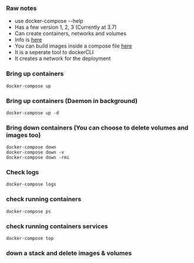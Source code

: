### Raw notes
* use docker-compose --help
* Has a few version 1, 2, 3 (Currently at 3.7)
* Can create containers, networks and volumes
* Info is [here](https://docs.docker.com/compose/compose-file/)
* You can build images inside a compose file [here](https://docs.docker.com/compose/compose-file/#build)
* It is a seperate tool to dockerCLI
* It creates a network for the deployment

### Bring up containers
```docker-compose up```

### Bring up containers (Daemon in background)
```docker-compose up -d```

### Bring down containers (You can choose to delete volumes and images too)
```
docker-compose down
docker-compose down -v
docker-compose down -rmi
```

### Check logs
```docker-compose logs```

### check running containers
```docker-compose ps```

### check running containers services
```docker-compose top```

### down a stack and delete images & volumes